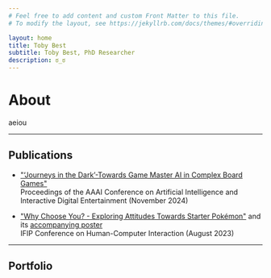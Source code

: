 ```yaml
---
# Feel free to add content and custom Front Matter to this file.
# To modify the layout, see https://jekyllrb.com/docs/themes/#overriding-theme-defaults

layout: home
title: Toby Best
subtitle: Toby Best, PhD Researcher
description: ಠ_ಠ
---
```


# About

aeiou

---

## Publications

- ["‘Journeys in the Dark’-Towards Game Master AI in Complex Board Games"][descent]\
Proceedings of the AAAI Conference on Artificial Intelligence and Interactive Digital Entertainment (November 2024)

- ["Why Choose You? - Exploring Attitudes Towards Starter Pokémon"][whychooseyou] and its [accompanying poster][poster]\
IFIP Conference on Human-Computer Interaction (August 2023)

---

## Portfolio

[descent]: ../assets/files/Journeys_in_the_Dark.pdf
[whychooseyou]: ../assets/files/Why_Choose_You.pdf
[poster]: ../assets/file/Starter_Pokémon_Research_Poster.png